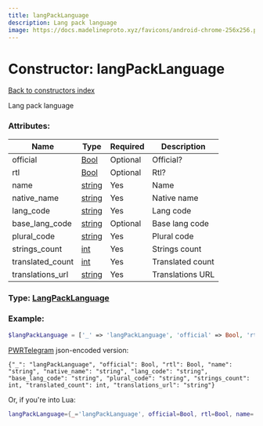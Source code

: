 ```yaml
---
title: langPackLanguage
description: Lang pack language
image: https://docs.madelineproto.xyz/favicons/android-chrome-256x256.png
---
```

# Constructor: langPackLanguage  
[Back to constructors index](index.md)



Lang pack language

### Attributes:

| Name     |    Type       | Required | Description |
|----------|---------------|----------|-------------|
|official|[Bool](../types/Bool.md) | Optional|Official?|
|rtl|[Bool](../types/Bool.md) | Optional|Rtl?|
|name|[string](../types/string.md) | Yes|Name|
|native\_name|[string](../types/string.md) | Yes|Native name|
|lang\_code|[string](../types/string.md) | Yes|Lang code|
|base\_lang\_code|[string](../types/string.md) | Optional|Base lang code|
|plural\_code|[string](../types/string.md) | Yes|Plural code|
|strings\_count|[int](../types/int.md) | Yes|Strings count|
|translated\_count|[int](../types/int.md) | Yes|Translated count|
|translations\_url|[string](../types/string.md) | Yes|Translations URL|



### Type: [LangPackLanguage](../types/LangPackLanguage.md)


### Example:

```php
$langPackLanguage = ['_' => 'langPackLanguage', 'official' => Bool, 'rtl' => Bool, 'name' => 'string', 'native_name' => 'string', 'lang_code' => 'string', 'base_lang_code' => 'string', 'plural_code' => 'string', 'strings_count' => int, 'translated_count' => int, 'translations_url' => 'string'];
```  

[PWRTelegram](https://pwrtelegram.xyz) json-encoded version:

```
{"_": "langPackLanguage", "official": Bool, "rtl": Bool, "name": "string", "native_name": "string", "lang_code": "string", "base_lang_code": "string", "plural_code": "string", "strings_count": int, "translated_count": int, "translations_url": "string"}
```


Or, if you're into Lua:

```lua
langPackLanguage={_='langPackLanguage', official=Bool, rtl=Bool, name='string', native_name='string', lang_code='string', base_lang_code='string', plural_code='string', strings_count=int, translated_count=int, translations_url='string'}

```


